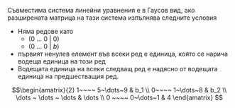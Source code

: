Съвместима система линейни уравнения е в Гаусов вид, ако разширената матрица на тази система изпълнява следните условия
- Няма редове като
	- $(0 ~ \dots ~ 0~ | ~0)$
	- $(0 ~\dots ~ 0~|~b)$
- първият ненулев елемент във всеки ред е единица, която се нарича водеща единица на този ред
- Водещата единица на всеки следващ ред е надясно  от водещата единица на предшестващия ред.


$$
\newenvironment{amatrix}[1]{%
  \left(\begin{array}{@{}*{#1}{c}|c@{}}
}{%
  \end{array}\right)
}
$$
$$\begin{amatrix}{2}
   1~~~~ 5~\dots~9 & b_1 \\
   0~~~~ 1~\dots~8 & b_2 \\
   \dots ~ \dots ~ \dots & \dots
   \\  0 ~~~~ 0~\dots~1 & 4
 \end{amatrix}
$$